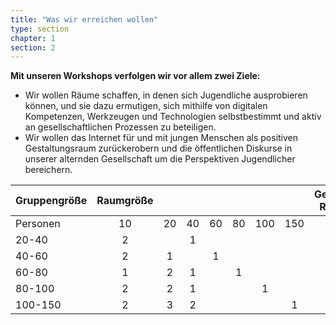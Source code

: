 ```yaml
---
title: "Was wir erreichen wollen"
type: section
chapter: 1
section: 2
---
```

<strong>Mit unseren Workshops verfolgen wir vor allem zwei Ziele:</strong>

<ul>
  <li>Wir wollen Räume schaffen, in denen sich Jugendliche
      ausprobieren können, und sie dazu ermutigen,
      sich mithilfe von digitalen Kompetenzen, Werkzeugen
      und Technologien selbstbestimmt und aktiv an gesellschaftlichen
      Prozessen zu beteiligen.
  </li>
  <li>Wir wollen das Internet für und mit jungen Menschen
      als positiven Gestaltungsraum zurückerobern und die
      öffentlichen Diskurse in unserer alternden Gesellschaft
      um die Perspektiven Jugendlicher bereichern.
  </li>
</ul>

<table>
  <thead>
    <tr>
      <th>Gruppengröße</th>
      <th style="text-align: center">Raumgröße</th>
      <th style="text-align: center">&nbsp;</th>
      <th style="text-align: center">&nbsp;</th>
      <th style="text-align: center">&nbsp;</th>
      <th style="text-align: center">&nbsp;</th>
      <th style="text-align: center">&nbsp;</th>
      <th style="text-align: center">&nbsp;</th>
      <th style="text-align: center">Gesamt-Räume</th>
    </tr>
  </thead>
  <tbody>
    <tr>
      <td>Personen</td>
      <td style="text-align: center">10</td>
      <td style="text-align: center">20</td>
      <td style="text-align: center">40</td>
      <td style="text-align: center">60</td>
      <td style="text-align: center">80</td>
      <td style="text-align: center">100</td>
      <td style="text-align: center">150</td>
      <td style="text-align: center">&nbsp;</td>
    </tr>
    <tr>
      <td>20-40</td>
      <td style="text-align: center">2</td>
      <td style="text-align: center">&nbsp;</td>
      <td style="text-align: center">1</td>
      <td style="text-align: center">&nbsp;</td>
      <td style="text-align: center">&nbsp;</td>
      <td style="text-align: center">&nbsp;</td>
      <td style="text-align: center">&nbsp;</td>
      <td style="text-align: center">3</td>
    </tr>
    <tr>
      <td>40-60</td>
      <td style="text-align: center">2</td>
      <td style="text-align: center">1</td>
      <td style="text-align: center">&nbsp;</td>
      <td style="text-align: center">1</td>
      <td style="text-align: center">&nbsp;</td>
      <td style="text-align: center">&nbsp;</td>
      <td style="text-align: center">&nbsp;</td>
      <td style="text-align: center">4</td>
    </tr>
    <tr>
      <td>60-80</td>
      <td style="text-align: center">1</td>
      <td style="text-align: center">2</td>
      <td style="text-align: center">1</td>
      <td style="text-align: center">&nbsp;</td>
      <td style="text-align: center">1</td>
      <td style="text-align: center">&nbsp;</td>
      <td style="text-align: center">&nbsp;</td>
      <td style="text-align: center">5</td>
    </tr>
    <tr>
      <td>80-100</td>
      <td style="text-align: center">2</td>
      <td style="text-align: center">2</td>
      <td style="text-align: center">1</td>
      <td style="text-align: center">&nbsp;</td>
      <td style="text-align: center">&nbsp;</td>
      <td style="text-align: center">1</td>
      <td style="text-align: center">&nbsp;</td>
      <td style="text-align: center">6</td>
    </tr>
    <tr>
      <td>100-150</td>
      <td style="text-align: center">2</td>
      <td style="text-align: center">3</td>
      <td style="text-align: center">2</td>
      <td style="text-align: center">&nbsp;</td>
      <td style="text-align: center">&nbsp;</td>
      <td style="text-align: center">&nbsp;</td>
      <td style="text-align: center">1</td>
      <td style="text-align: center">8</td>
    </tr>
  </tbody>
</table>